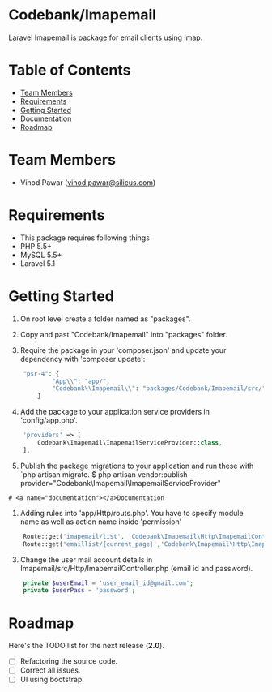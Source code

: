 # Codebank/Imapemail

Laravel Imapemail is package for email clients using Imap.

# Table of Contents
* [Team Members](#team-members)
* [Requirements](#requirements)
* [Getting Started](#getting-started)
* [Documentation](#documentation)
* [Roadmap](#roadmap)


# <a name="team-members"></a>Team Members

* Vinod Pawar (vinod.pawar@silicus.com)

# <a name="requirements"></a>Requirements

* This package requires following things 
* PHP 5.5+
* MySQL 5.5+
* Laravel 5.1

# <a name="getting-started"></a>Getting Started

1. On root level create a folder named as "packages".

2. Copy and past "Codebank/Imapemail" into "packages" folder.

3. Require the package in your 'composer.json' and update your dependency with 'composer update':
```php
	"psr-4": {
			"App\\": "app/",
			"Codebank\\Imapemail\\": "packages/Codebank/Imapemail/src/" 
		}
```
4. Add the package to your application service providers in 'config/app.php'.
```php
	'providers' => [
		Codebank\Imapemail\ImapemailServiceProvider::class,
	],
```
5. Publish the package migrations to your application and run these with `php artisan migrate.
	$ php artisan vendor:publish --provider="Codebank\Imapemail\ImapemailServiceProvider"

```
# <a name="documentation"></a>Documentation

```
1. Adding rules into 'app/Http/routs.php'. You have to specify module name as well as action name inside 'permission'  
```php	
	Route::get('imapemail/list', 'Codebank\Imapemail\Http\ImapemailController@getUserImapemailList');
	Route::get('emaillist/{current_page}','Codebank\Imapemail\Http\ImapemailController@getEmailsList');
```
3. Change the user mail account details in Imapemail/src/Http/ImapemailController.php (email id and password). 
```php
	private $userEmail = 'user_email_id@gmail.com';
    private $userPass = 'password';
```
# <a name="roadmap"></a>Roadmap

Here's the TODO list for the next release (**2.0**).

* [ ] Refactoring the source code.
* [ ] Correct all issues.
* [ ] UI using bootstrap.
